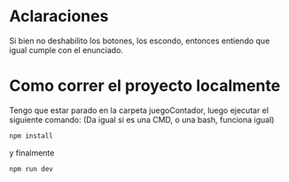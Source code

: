 # Aclaraciones
Si bien no deshabilito los botones, los escondo, entonces entiendo que igual cumple con el enunciado.

# Como correr el proyecto localmente
Tengo que estar parado en la carpeta juegoContador, luego ejecutar el siguiente comando:
(Da igual si es una CMD, o una bash, funciona igual)

```bash
npm install
```

y finalmente 

```bash
npm run dev
```
